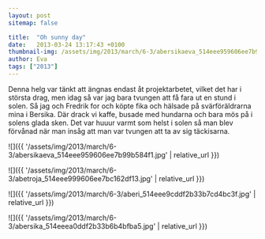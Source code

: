 ```yaml
---
layout: post
sitemap: false

title:  "Oh sunny day"
date:   2013-03-24 13:17:43 +0100
thumbnail-img: /assets/img/2013/march/6-3/abersikaeva_514eee959606ee7b99b584f1.jpg
author: Eva
tags: ["2013"]
---
```


Denna helg var tänkt att ängnas endast åt projektarbetet, vilket det har i största drag, men idag så var jag bara tvungen att få fara ut en stund i solen. Så jag och Fredrik for och köpte fika och hälsade på svärföräldrarna mina i Bersika. Där drack vi kaffe, busade med hundarna och bara mös på i solens glada sken. Det var huuur varmt som helst i solen så man blev förvånad när man insåg att man var tvungen att ta av sig täckisarna.

![]({{ '/assets/img/2013/march/6-3/abersikaeva_514eee959606ee7b99b584f1.jpg'  | relative_url }})

![]({{ '/assets/img/2013/march/6-3/abetroja_514eee999606ee7bc162df13.jpg'  | relative_url }})

![]({{ '/assets/img/2013/march/6-3/aberi_514eee9cddf2b33b7cd4bc3f.jpg'  | relative_url }})

![]({{ '/assets/img/2013/march/6-3/abersika_514eeea0ddf2b33b6b4bfba5.jpg'  | relative_url }})

